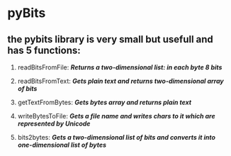 # pyBits

## the pybits library is very small but usefull and has 5 functions:

1. readBitsFromFile: **_Returns a two-dimensional list: in each byte 8 bits_**

2. readBitsFromText: **_Gets plain text and returns two-dimensional array of bits_**

3. getTextFromBytes: **_Gets bytes array and returns plain text_**

4. writeBytesToFile: **_Gets a file name and writes chars to it which are represented by Unicode_**

5. bits2bytes: **_Gets a two-dimensional list of bits and converts it into one-dimensional list of bytes_**
